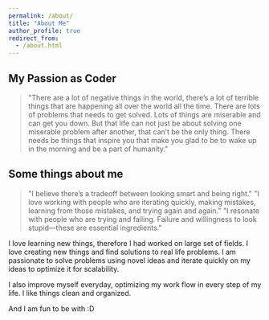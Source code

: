 ```yaml
---
permalink: /about/
title: "About Me"
author_profile: true
redirect_from: 
  - /about.html
---
```


## My Passion as Coder

>"There are a lot of negative things in the world, there’s a lot of terrible things that are happening all over the world all the time.
>There are lots of problems that needs to get solved. Lots of things are miserable and can get you down.
>But that life can not just be about solving one miserable problem after another, that can’t be the only thing. 
>There needs be things that inspire you that make you glad to be to wake up in the morning and be a part of humanity."

## Some things about me

>"I believe there’s a tradeoff between looking smart and being right."
>"I love working with people who are iterating quickly, making mistakes, learning from those mistakes, and trying again and again."
>"I resonate with people who are trying and failing.
>Failure and willingness to look stupid—these are essential ingredients."

I love learning new things, therefore I had worked on large set of fields. I love creating new things and find solutions to real life problems. I am passionate to solve problems using novel ideas and iterate quickly on my ideas to optimize it for scalability.

I also improve myself everyday, optimizing my work flow in every step of my life. I like things clean and organized.

And I am fun to be with :D
